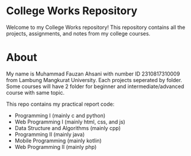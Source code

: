 # College Works Repository

Welcome to my College Works repository! This repository contains all the projects, assignments, and notes from my college courses.

# About

My name is Muhammad Fauzan Ahsani with number ID 2310817310009 from Lambung Mangkurat University. 
Each projects seperated by folder. Some courses will have 2 folder for beginner and intermediate/advanced course with same topic.

This repo contains my practical report code: 
* Programming I (mainly c and python)
* Web Programming I (mainly html, css, and js)
* Data Structure and Algorithms (mainly cpp)
* Programming II (mainly java)
* Mobile Programming (mainly kotlin)
* Web Programming II (mainly php)
